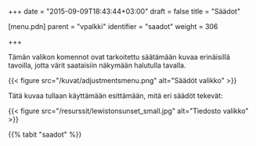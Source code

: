 +++
date = "2015-09-09T18:43:44+03:00"
draft = false
title = "Säädot"

[menu.pdn]
    parent = "vpalkki"
    identifier = "saadot"
    weight = 306

+++

Tämän valikon komennot ovat tarkoitettu säätämään kuvaa erinäisillä tavoilla, jotta värit saataisiin näkymään halutulla tavalla.

{{< figure src="/kuvat/adjustmentsmenu.png" alt="Säädöt valikko" >}}

Tätä kuvaa tullaan käyttämään esittämään, mitä eri säädöt tekevät:

{{< figure src="/resurssit/lewistonsunset_small.jpg" alt="Tiedosto valikko" >}}

{{% tabit "saadot" %}}

